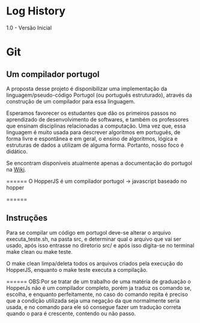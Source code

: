 Log History
=====
1.0 - Versão Inicial

Git
=====

Um compilador portugol
-----------------------

A proposta desse projeto é disponibilizar uma implementação da linguagem/pseudo-código Portugol (ou  português estruturado), através da construção de um compilador para essa linguagem.

Esperamos favorecer os estudantes que dão os primeiros passos no aprendizado de desenvolvimento de softwares,  e também  os professores que ensinam disciplinas relacionadas a computação.
Uma vez que, essa linguagem é muito usada para descrever algoritmos em português, de forma livre e espontânea e em geral, o ensino de algoritmos, lógica e estruturas de dados a utilizam de alguma forma.
Portanto, nosso foco é didático.

Se encontram disponíveis atualmente apenas a documentação do portugol na [Wiki](https://github.com/darlissonmar/hopper/wiki).

======
O HopperJS é um compilador portugol -> javascript baseado no hopper

======

Instruções
----------

Para se compilar um código em portugol deve-se alterar o arquivo executa_teste.sh, na pasta src, e determinar qual o arquivo que vai ser usado, após isso entrasse no diretorio src/ e após isso digita-se no terminal make clean ou make teste.

O make clean limpa/deleta todos os arquivos criados pela execução do HopperJS, enquanto o make teste executa a compilação.

======
OBS:Por se tratar de um trabalho de uma matéria de graduação o HopperJs não é um compilador completo, porém ja traduz os comando se, escolha, e enquanto perfeitamente, no caso do comando repita é preciso que a condição utilizada seja uma negação da que normalmente seria usada, e no comando para ele só consegue fazer um tradução correta quando o para é crescente, contendo ou não passo. 
